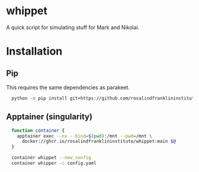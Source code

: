 # whippet

A quick script for simulating stuff for Mark and Nikolai.

# Installation

## Pip

This requires the same dependencies as parakeet.

```sh
  python -m pip install git+https://github.com/rosalindfranklininstitute/parakeet.git@master
```

## Apptainer (singularity)

```sh
  function container {
    apptainer exec --nv --bind=$(pwd):/mnt --pwd=/mnt \
      docker://ghcr.io/rosalindfranklininstitute/whippet:main $@
  }

  container whippet --new_config
  container whipper -c config.yaml
```
